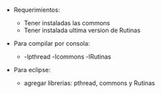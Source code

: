 - Requerimientos:
  - Tener instaladas las commons
  - Tener instalada ultima version de Rutinas

- Para compilar por consola:
  - -lpthread -lcommons -lRutinas
  
- Para eclipse:
  - agregar librerias: pthread, commons y Rutinas

